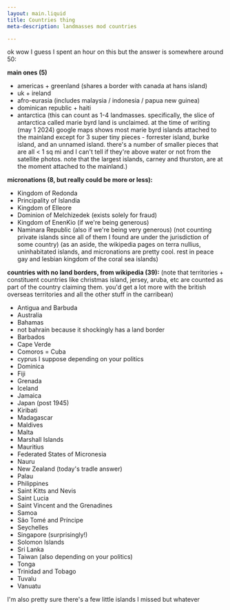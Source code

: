 ```yaml
---
layout: main.liquid
title: Countries thing
meta-description: landmasses mod countries 

---
```


ok wow I guess I spent an hour on this but the answer is somewhere around 50:

**main ones (5)**
- americas + greenland (shares a border with canada at hans island)
- uk + ireland
- afro-eurasia (includes malaysia / indonesia / papua new guinea)
- dominican republic + haiti
- antarctica (this can count as 1-4 landmasses. specifically, the slice of antarctica called marie byrd land is unclaimed. at the time of writing (may 1 2024) google maps shows most marie byrd islands attached to the mainland except for 3 super tiny pieces - forrester island, burke island, and an unnamed island. there's a number of smaller pieces that are all < 1 sq mi and I can't tell if they're above water or not from the satellite photos. note that the largest islands, carney and thurston, are at the moment attached to the mainland.)

**micronations (8, but really could be more or less):**
- Kingdom of Redonda
- Principality of Islandia
- Kingdom of Elleore
- Dominion of Melchizedek (exists solely for fraud)
- Kingdom of EnenKio (if we're being generous)
- Naminara Republic (also if we're being very generous)
(not counting private islands since all of them I found are under the jurisdiction of some country)
(as an aside, the wikipedia pages on terra nullius, uninhabitated islands, and micronations are pretty cool. rest in peace gay and lesbian kingdom of the coral sea islands)

**countries with no land borders, from wikipedia (39):**
(note that territories + constituent countries like christmas island, jersey, aruba, etc are counted as part of the country claiming them. you'd get a lot more with the british overseas territories and all the other stuff in the carribean)
- Antigua and Barbuda
- Australia    
- Bahamas
- not bahrain because it shockingly has a land border
- Barbados
- Cape Verde
- Comoros
= Cuba
- cyprus I suppose depending on your politics
- Dominica
- Fiji
- Grenada
- Iceland
- Jamaica
- Japan (post 1945)
- Kiribati
- Madagascar
- Maldives
- Malta
- Marshall Islands    
- Mauritius
- Federated States of Micronesia
- Nauru
- New Zealand (today's tradle answer)
- Palau
- Philippines
- Saint Kitts and Nevis
- Saint Lucia
- Saint Vincent and the Grenadines
- Samoa
- São Tomé and Príncipe
- Seychelles
- Singapore (surprisingly!)
- Solomon Islands
- Sri Lanka
- Taiwan (also depending on your politics)
- Tonga
- Trinidad and Tobago
- Tuvalu
- Vanuatu

 
I'm also pretty sure there's a few little islands I missed but whatever